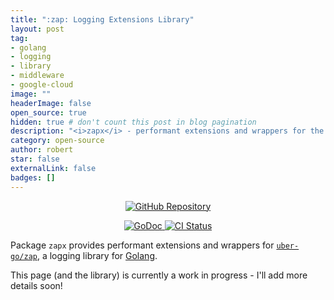 ```yaml
---
title: ":zap: Logging Extensions Library"
layout: post
tag:
- golang
- logging
- library
- middleware
- google-cloud
image: ""
headerImage: false
open_source: true
hidden: true # don't count this post in blog pagination
description: "<i>zapx</i> - performant extensions and wrappers for the uber-go/zap logger"
category: open-source
author: robert
star: false
externalLink: false
badges: []
---
```


<p align="center">
  <a href="https://github.com/bobheadxi/zapx">
    <img src="https://img.shields.io/badge/github-zapx-red.svg?style=for-the-badge" alt="GitHub Repository"/>
  </a>
</p>

<p align="center">
  <a href="https://godoc.org/github.com/bobheadxi/zapx">
    <img src="https://godoc.org/github.com/bobheadxi/zapx?status.svg" alt="GoDoc">
  </a>
  <a href="https://dev.azure.com/bobheadxi/bobheadxi/_build/latest?definitionId=6&branchName=master">
    <img src="https://dev.azure.com/bobheadxi/bobheadxi/_apis/build/status/bobheadxi.zapx?branchName=master" alt="CI Status" />
  </a>
</p>

Package `zapx` provides performant extensions and wrappers for
[`uber-go/zap`](https://github.com/uber-go/zap), a logging library for
[Golang](https://golang.org/).

This page (and the library) is currently a work in progress - I'll add more
details soon!

<br />
